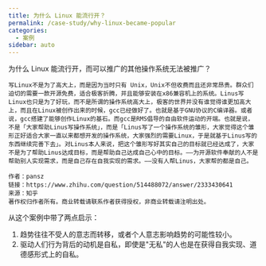 ```yaml
---
title: 为什么 Linux 能流行开？
permalink: /case-study/why-linux-became-popular
categories:
  - 案例
sidebar: auto
---
```


为什么 Linux 能流行开，而可以推广的其他操作系统无法被推广？

```text
写Linux不是为了高大上，而是因为当时只有 Unix，Unix不但收费而且还非常昂贵。群众们迫切的需要一款开源免费，适合极客折腾，并且能够安装在x86兼容机上的系统。Linus写Linux也只是为了好玩，而不是所谓的操作系统高大上，极客的世界并没有谁觉得谁更加高大上，而且在Linux被创作出来的时候，gcc已经做好了。也就是基于GNU协议的C编译器。或者说，gcc搭建了能够创作Linux的基石。而gcc是RMS倡导的自由软件运动的开端。也就是说，不是「大家帮助Linus写操作系统」，而是「Linus写了一个操作系统的雏形，大家觉得这个雏形正好适合大家一直以来都想开发的操作系统，大家强烈的需要Linux，于是就基于Linus写的东西继续完善下去」。对Linus本人来说，把这个雏形写好其实自己的目标就已经达成了，大家不是为了帮助Linus达成目标，而是帮助自己达成自己心中的目标。——为开源软件奉献的人不是帮助别人实现需求，而是自己存在自我实现的需求。——没有人帮Linus，大家帮的都是自己。

作者：pansz
链接：https://www.zhihu.com/question/514488072/answer/2333430641
来源：知乎
著作权归作者所有。商业转载请联系作者获得授权，非商业转载请注明出处。
```

从这个案例中带了两点启示：
1. 趋势往往不受人的意志而转移，或者个人意志影响趋势的可能性较小。
2. 驱动人们行为背后的动机是自私，即使是"无私"的人也是在获得自我实现、道德感形式上的自私。

